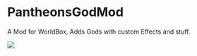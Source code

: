 # PantheonsGodMod
A Mod for WorldBox, Adds Gods with custom Effects and stuff.

<a href="https://gamebanana.com/mods/456554"><img src="https://gamebanana.com/mods/embeddables/456554?type=large"/></a>